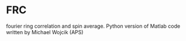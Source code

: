 # FRC
fourier ring correlation and spin average. Python version of Matlab code written by Michael Wojcik (APS)

